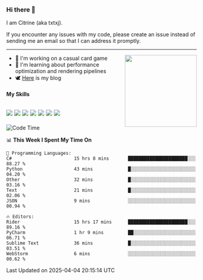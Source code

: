 ### Hi there 👋

I am Citrine (aka txtxj).

If you encounter any issues with my code, please create an issue instead of sending me an email so that I can address it promptly.

---

<img align="right" height="190" src="http://github-profile-summary-cards.vercel.app/api/cards/stats?username=txtxj&theme=vue">

- 🌱 I'm working on a casual card game
- 📖 I'm learning about performance optimization and rendering pipelines
- 🕊️ [Here](https://txtxj.top) is my blog

#### My Skills

![](https://img.shields.io/badge/Unity-000000?logo=unity&logoColor=fff)
![](https://img.shields.io/badge/C%23-239120?logo=csharp&logoColor=fff)
![](https://img.shields.io/badge/Python-3e74a2?logo=python&logoColor=fff)
![](https://img.shields.io/badge/C++-65318e?logo=cplusplus&logoColor=fff)
![](https://img.shields.io/badge/Vue-4FC08D?logo=vuedotjs&logoColor=fff)
![](https://img.shields.io/badge/Blender-f5792a?logo=blender&logoColor=fff)
![](https://img.shields.io/badge/MS%20SQL-cc2927?logo=microsoftsqlserver&logoColor=fff)
---

<!--START_SECTION:waka-->
![Code Time](http://img.shields.io/badge/Code%20Time-2%2C678%20hrs%2047%20mins-blue)

📊 **This Week I Spent My Time On** 

```text
💬 Programming Languages: 
C#                       15 hrs 8 mins       ██████████████████████░░░   88.27 % 
Python                   43 mins             █░░░░░░░░░░░░░░░░░░░░░░░░   04.20 % 
Other                    32 mins             █░░░░░░░░░░░░░░░░░░░░░░░░   03.16 % 
Text                     21 mins             █░░░░░░░░░░░░░░░░░░░░░░░░   02.06 % 
JSON                     9 mins              ░░░░░░░░░░░░░░░░░░░░░░░░░   00.94 % 

🔥 Editors: 
Rider                    15 hrs 17 mins      ██████████████████████░░░   89.16 % 
PyCharm                  1 hr 9 mins         ██░░░░░░░░░░░░░░░░░░░░░░░   06.71 % 
Sublime Text             36 mins             █░░░░░░░░░░░░░░░░░░░░░░░░   03.51 % 
WebStorm                 6 mins              ░░░░░░░░░░░░░░░░░░░░░░░░░   00.62 % 
```


 Last Updated on 2025-04-04 20:15:14 UTC
<!--END_SECTION:waka-->
